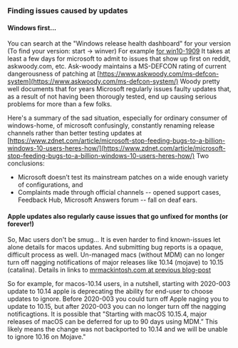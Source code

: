 ### Finding issues caused by updates
#### Windows first...
You can search at the "Windows release health dashboard" for your version (To find your version: start -> winver) For example [for win10-1909](https://docs.microsoft.com/en-us/windows/release-information/status-windows-10-1909)
It takes at least a few days for microsoft to admit to issues that show up first on reddit, askwoody.com, etc. Ask-woody maintains a MS-DEFCON rating of current dangerousness of patching at [https://www.askwoody.com/ms-defcon-system](https://www.askwoody.com/ms-defcon-system/)   Woody pretty well documents that for years Microsoft regularly issues faulty updates that, as a result of not having been thorougly tested, end up causing serious problems for more than a few folks. 

Here's a summary of the sad situation, especially for ordinary consumer of windows-home, of microsoft confusingly, constantly renaming release channels rather than better testing updates at [https://www.zdnet.com/article/microsoft-stop-feeding-bugs-to-a-billion-windows-10-users-heres-how/](https://www.zdnet.com/article/microsoft-stop-feeding-bugs-to-a-billion-windows-10-users-heres-how/) Two conclusions:
* Microsoft doesn’t test its mainstream patches on a wide enough variety of configurations, and
* Complaints made through official channels -- opened support cases, Feedback Hub, Microsoft Answers forum -- fall on deaf ears.

#### Apple updates also regularly cause issues that go unfixed for months (or forever!)
So, Mac users don't be smug... It is even harder to find known-issues let alone details for macos updates. And submitting bug reports is a opaque, difficult process as well. Un-managed macs (without MDM) can no longer turn off nagging notifications of major releases like 10.14 (mojave) to 10.15 (catalina). Details in links to [mrmackintosh.com at previous blog-post](https://porteusconf.github.io/2020/05/30/macos10.15-slow-by-design.html)

So for example, for macos-10.14 users, in a nutshell, starting with 2020-003 update to 10.14 apple is deprecating the ability for end-user to choose updates to ignore. Before 2020-003 you could turn off Apple naging you to update to 10.15, but after 2020-003 you can no longer turn off the nagging notificagtions. It is possible that "Starting with macOS 10.15.4, major releases of macOS can be deferred for up to 90 days using MDM.” This likely means the change was not backported to 10.14 and we will be unable to ignore 10.16 on Mojave." 
